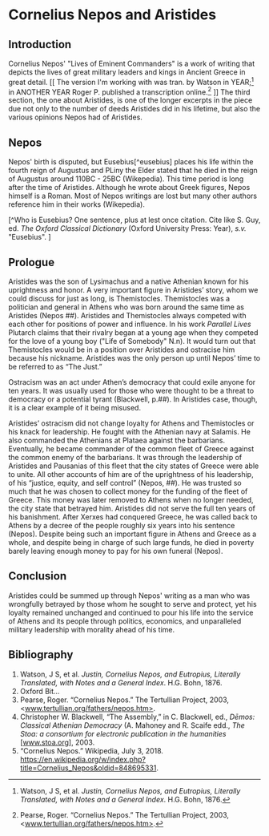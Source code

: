 # Cornelius Nepos and Aristides

## Introduction

Cornelius Nepos' "Lives of Eminent Commanders" is a work of writing that depicts the lives of great military leaders and kings in Ancient Greece in great detail. [[ The version I'm working with was tran. by Watson in YEAR;[^Watson] in ANOTHER YEAR Roger P. published a transcription online.[^Online]  ]] The third section, the one about Aristides, is one of the longer excerpts in the piece due not only to the number of deeds Aristides did in his lifetime, but also the various opinions Nepos had of Aristides.

[^Watson]: Watson, J S, et al. *Justin, Cornelius Nepos, and Eutropius, Literally Translated, with Notes and a General Index*. H.G. Bohn, 1876.

[^Online]: Pearse, Roger. “Cornelius Nepos.” The Tertullian Project, 2003, <www.tertullian.org/fathers/nepos.htm>.

## Nepos

Nepos' birth is disputed, but Eusebius[^eusebius] places his life within the fourth reign of Augustus and PLiny the Elder stated that he died in the reign of Augustus around 110BC - 25BC (Wikepedia).  This time period is long after the time of Aristides.  Although he wrote about Greek figures, Nepos himself is a Roman.  Most of Nepos writings are lost but many other authors reference him in their works (Wikepedia).

[^Who is Eusebius? One sentence, plus at lest once citation. Cite like S. Guy, ed. *The Oxford Classical Dictionary* (Oxford University Press: Year), *s.v.* "Eusebius". ]

## Prologue

Aristides was the son of Lysimachus and a native Athenian known for his uprightness and honor.  A very important figure in Aristides’ story, whom we could discuss for just as long, is Themistocles.  Themistocles was a politician and general in Athens who was born around the same time as Aristides (Nepos ##).  Aristides and Themistocles always competed with each other for positions of power and influence.  In his work *Parallel Lives* Plutarch claims that their rivalry began at a young age when they competed for the love of a young boy ("Life of Somebody" N.n).  It would turn out that Themistocles would be in a position over Aristides and ostracise him because his nickname.  Aristides was the only person up until Nepos’ time to be referred to as “The Just.”  

Ostracism was an act under Athen’s democracy that could exile anyone for ten years.  It was usually used for those who were thought to be a threat to democracy or a potential tyrant (Blackwell, p.##).  In Aristides case, though, it is a clear example of it being misused.  

Aristides’ ostracism did not change loyalty for Athens and Themistocles or his knack for leadership.  He fought with the Athenian navy at Salamis.  He also commanded the Athenians at Plataea against the barbarians.  Eventually, he became commander of the common fleet of Greece against the common enemy of the barbarians.  It was through the leadership of Aristides and Pausanias of this fleet that the city states of Greece were able to unite.  All other accounts of him are of the uprightness of his leadership, of his “justice, equity, and self control” (Nepos, ##).  He was trusted so much that he was chosen to collect money for the funding of the fleet of Greece.  This money was later removed to Athens when no longer needed, the city state that betrayed him.  Aristides did not serve the full ten years of his banishment.  After Xerxes had conquered Greece, he was called back to Athens by a decree of the people roughly six years into his sentence (Nepos).  Despite being such an important figure in Athens and Greece as a whole, and despite being in charge of such large funds, he died in poverty barely leaving enough money to pay for his own funeral (Nepos).  

## Conclusion

Aristides could be summed up through Nepos' writing as a man who was wrongfully betrayed by those whom he sought to serve and protect, yet his loyalty remained unchanged and continued to pour his life into the service of Athens and its people through politics, economics, and unparalleled military leadership with morality ahead of his time.

## Bibliography

1. Watson, J S, et al. *Justin, Cornelius Nepos, and Eutropius, Literally Translated, with Notes and a General Index*. H.G. Bohn, 1876.
1. Oxford Bit…
1. Pearse, Roger. “Cornelius Nepos.” The Tertullian Project, 2003, <www.tertullian.org/fathers/nepos.htm>.
1. Christopher W. Blackwell, “The Assembly,” in C. Blackwell, ed., *Dēmos: Classical Athenian Democracy* (A. Mahoney and R. Scaife edd., *The Stoa: a consortium for electronic publication in the humanities* [www.stoa.org], 2003.
1. “Cornelius Nepos.” Wikipedia, July 3, 2018. https://en.wikipedia.org/w/index.php?title=Cornelius_Nepos&oldid=848695331.
